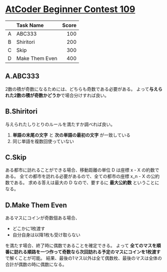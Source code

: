# [AtCoder Beginner Contest 109](https://beta.atcoder.jp/contests/abc109/tasks)

|   | Task Name      | Score |
|:-:|:---------------|------:|
| A | ABC333         |   100 |
| B | Shiritori      |   200 |
| C | Skip           |   300 |
| D | Make Them Even |   400 |

## A.ABC333
2数の積が奇数になるためには、どちらも奇数である必要がある。
よって**与えられた2数の積が奇数かどうか**で場合分けすれば良い。

## B.Shiritori
与えられたしりとりのルールを満たすか調べれば良い。
1. **単語の末尾の文字** と **次の単語の最初の文字** が一致している
2. 同じ単語を複数回使っていない

## C.Skip
ある都市に訪れることができる場合、移動距離の単位 D は座標 x - X の約数である。
全ての都市を訪れる必要があるので、全ての都市の座標 x_n - X の公約数である。
求める答えは最大の D なので、要するに **最大公約数** ということになる。

## D.Make Them Even
あるマスにコインが奇数個ある場合、

- どこかに1枚渡す
- 自分自身は以降1枚も受け取らない

を満たす場合、終了時に偶数であることを確定できる。
よって **全てのマスを順番に訪れる順路を一つ作って奇数なら次回訪れる予定のマスにコインを1枚渡す** 
で解くことが可能。
結果、最後の1マス以外は全て偶数枚、最後のマスは全体の合計が偶数の時に偶数になる。



